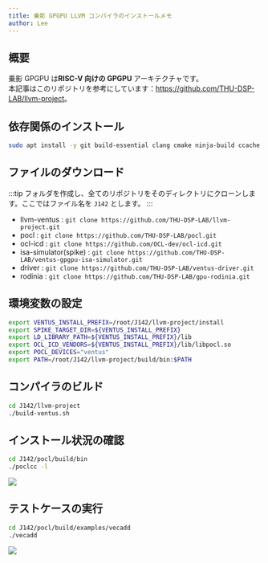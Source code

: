 ```yaml
---
title: 乗影 GPGPU LLVM コンパイラのインストールメモ
author: Lee
---
```


## 概要

乗影 GPGPU は**RISC-V 向けの GPGPU** アーキテクチャです。\
本記事はこのリポジトリを参考にしています：<https://github.com/THU-DSP-LAB/llvm-project>。

## 依存関係のインストール

```bash
sudo apt install -y git build-essential clang cmake ninja-build ccache zlib1g-dev libtool autoconf automake device-tree-compiler bsdmainutils ruby clinfo
```

## ファイルのダウンロード

:::tip
フォルダを作成し、全てのリポジトリをそのディレクトリにクローンします。ここではファイル名を `J142` とします。
:::

- llvm-ventus : `git clone https://github.com/THU-DSP-LAB/llvm-project.git`
- pocl : `git clone https://github.com/THU-DSP-LAB/pocl.git`
- ocl-icd : `git clone https://github.com/OCL-dev/ocl-icd.git`
- isa-simulator(spike) : `git clone https://github.com/THU-DSP-LAB/ventus-gpgpu-isa-simulator.git`
- driver : `git clone https://github.com/THU-DSP-LAB/ventus-driver.git`
- rodinia : `git clone https://github.com/THU-DSP-LAB/gpu-rodinia.git`

## 環境変数の設定

```bash
export VENTUS_INSTALL_PREFIX=/root/J142/llvm-project/install
export SPIKE_TARGET_DIR=${VENTUS_INSTALL_PREFIX}
export LD_LIBRARY_PATH=${VENTUS_INSTALL_PREFIX}/lib
export OCL_ICD_VENDORS=${VENTUS_INSTALL_PREFIX}/lib/libpocl.so
export POCL_DEVICES="ventus"
export PATH=/root/J142/llvm-project/build/bin:$PATH
```

## コンパイラのビルド

```bash
cd J142/llvm-project
./build-ventus.sh
```

## インストール状況の確認

```bash
cd J142/pocl/build/bin
./poclcc -l
```

![](/tips/gpgpu/images/llvm-img/poclcc.png)

## テストケースの実行

```bash
cd J142/pocl/build/examples/vecadd
./vecadd
```

![](/tips/gpgpu/images/llvm-img/vecadd.png)
